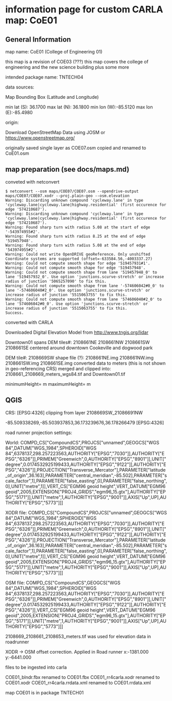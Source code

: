 # information page for custom CARLA map: CoE01 

## General Information
map name: CoE01 (College of Engineering 01)

this map is a revision of COE03 (???)
this map covers the college of engineering and the new science building plus some more

intended package name: TNTECH04

data sources:


Map Bounding Box (Latitude and Longitude)

min lat (S): 36.1700
max lat (N): 36.1800
min lon (W):-85.5120
max lon (E):-85.4980

origin:

Download OpenStreetMap Data using JOSM or https://www.openstreetmap.org/

originally saved single layer as COE07.osm
copied and renamed to CoE01.osm



## map preparation (see docs/maps.md) 

conveted with netconvert
```
$ netconvert --osm maps/COE07/COE07.osm --opendrive-output maps/COE07/COE07.xodr --proj.plain-geo --osm.elevation
Warning: Discarding unknown compound 'cycleway.lane' in type 'cycleway.lane|cycleway.lane|highway.residential' (first occurence for edge '574210687').
Warning: Discarding unknown compound 'cycleway.lane' in type 'cycleway.lane|cycleway.lane|highway.residential' (first occurence for edge '574210687').
Warning: Found sharp turn with radius 5.08 at the start of edge '-543974955#2'.
Warning: Found sharp turn with radius 8.25 at the end of edge '519457948'.
Warning: Found sharp turn with radius 5.08 at the end of edge '543974955#2'.
Warning: Could not write OpenDRIVE geoReference. Only unshifted Coordinate systems are supported (offset=-633584.56,-4003337.27)
Warning: Could not compute smooth shape for edge '519457931#1'.
Warning: Could not compute smooth shape for edge '519457948'.
Warning: Could not compute smooth shape from lane '519457948_0' to lane '519457932_0'. Use option 'junctions.scurve-stretch' or increase radius of junction '5065257090' to fix this.
Warning: Could not compute smooth shape from lane '-574606042#0_0' to lane '-574606040#2_0'. Use option 'junctions.scurve-stretch' or increase radius of junction '5515063755' to fix this.
Warning: Could not compute smooth shape from lane '574606040#2_0' to lane '574606042#0_0'. Use option 'junctions.scurve-stretch' or increase radius of junction '5515063755' to fix this.
Success.
```

converted with CARLA



Downloaded Digital Elevation Model from http://www.tngis.org/lidar

Downtown01 spans DEM tiles#: 2108661NE 2108661NW 2108661SW 2108661SE
centered around downtown Cookeville and dogwood park

DEM tile#: 2108669SW
shape file (?): 2108661NE.img 2108661NW.img 2108661SW.img 2108661SE.img
converted data to meters (this is not shown in geo-referencing CRS)
merged and clipped into: 2108661_2108669_meters_wgs84.tif and Downtown01.tif



minimumHeight=  m
maximumHeight=  m



## QGIS
CRS: [EPSG:4326]
clipping from layer 2108669SW_21086691NW

-85.509338269,-85.503937853,36.173239676,36.178266479 [EPSG:4326]


road runner projection settings:

World:
COMPD_CS["CompoundCS",PROJCS["unnamed",GEOGCS["WGS 84",DATUM["WGS_1984",SPHEROID["WGS 84",6378137,298.257223563,AUTHORITY["EPSG","7030"]],AUTHORITY["EPSG","6326"]],PRIMEM["Greenwich",0,AUTHORITY["EPSG","8901"]],UNIT["degree",0.0174532925199433,AUTHORITY["EPSG","9122"]],AUTHORITY["EPSG","4326"]],PROJECTION["Transverse_Mercator"],PARAMETER["latitude_of_origin",36.163],PARAMETER["central_meridian",-85.502],PARAMETER["scale_factor",1],PARAMETER["false_easting",0],PARAMETER["false_northing",0],UNIT["metre",1]],VERT_CS["EGM96 geoid height",VERT_DATUM["EGM96 geoid",2005,EXTENSION["PROJ4_GRIDS","egm96_15.gtx"],AUTHORITY["EPSG","5171"]],UNIT["metre",1,AUTHORITY["EPSG","9001"]],AXIS["Up",UP],AUTHORITY["EPSG","5773"]]]

XODR file:
COMPD_CS["CompoundCS",PROJCS["unnamed",GEOGCS["WGS 84",DATUM["WGS_1984",SPHEROID["WGS 84",6378137,298.257223563,AUTHORITY["EPSG","7030"]],AUTHORITY["EPSG","6326"]],PRIMEM["Greenwich",0,AUTHORITY["EPSG","8901"]],UNIT["degree",0.0174532925199433,AUTHORITY["EPSG","9122"]],AUTHORITY["EPSG","4326"]],PROJECTION["Transverse_Mercator"],PARAMETER["latitude_of_origin",36.163],PARAMETER["central_meridian",-85.502],PARAMETER["scale_factor",1],PARAMETER["false_easting",0],PARAMETER["false_northing",0],UNIT["metre",1]],VERT_CS["EGM96 geoid height",VERT_DATUM["EGM96 geoid",2005,EXTENSION["PROJ4_GRIDS","egm96_15.gtx"],AUTHORITY["EPSG","5171"]],UNIT["metre",1,AUTHORITY["EPSG","9001"]],AXIS["Up",UP],AUTHORITY["EPSG","5773"]]]

OSM file:
COMPD_CS["CompoundCS",GEOGCS["WGS 84",DATUM["WGS_1984",SPHEROID["WGS 84",6378137,298.257223563,AUTHORITY["EPSG","7030"]],AUTHORITY["EPSG","6326"]],PRIMEM["Greenwich",0,AUTHORITY["EPSG","8901"]],UNIT["degree",0.0174532925199433,AUTHORITY["EPSG","9122"]],AUTHORITY["EPSG","4326"]],VERT_CS["EGM96 geoid height",VERT_DATUM["EGM96 geoid",2005,EXTENSION["PROJ4_GRIDS","egm96_15.gtx"],AUTHORITY["EPSG","5171"]],UNIT["metre",1,AUTHORITY["EPSG","9001"]],AXIS["Up",UP],AUTHORITY["EPSG","5773"]]]

2108669_2108661_2108653_meters.tif was used for elevation data in roadrunner

XODR -> OSM offset correction. Applied in Road runner
x:-1381.000
y:-6441.000



files to be ingested into carla

COE01_blndr.fbx  renamed to COE01.fbx
COE01_rr4carla.xodr  renamed to COE01.xodr
COE01_rr4carla.rrdata.xml  renamed to COE01.rrdata.xml

map COE01 is in package TNTECH01
